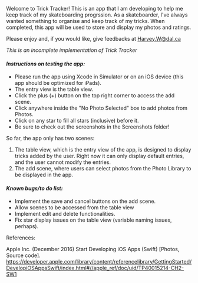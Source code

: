 Welcome to Trick Tracker! This is an app that I am developing to help me keep track of my skateboarding progrssion. As a skateboarder, I've always wanted something to organise and keep track of my tricks. When completed, this app will be used to store and display my photos and ratings.

Please enjoy and, if you would like, give feedbacks at Harvey.W@dal.ca

*This is an incomplete implementation of Trick Tracker*

#### _Instructions on testing the app:_
- Please run the app using Xcode in Simulator or on an iOS device (this app should be optimized for iPads).
- The entry view is the table view.
- Click the plus (+) button on the top right corner to access the add scene.
- Click anywhere inside the "No Photo Selected" box to add photos from Photos.
- Click on any star to fill all stars (inclusive) before it.
- Be sure to check out the screenshots in the Screenshots folder!


So far, the app only has two scenes:
1. The table view, which is the entry view of the app, is designed to display tricks added by the user. Right now it can only display default entries, and the user cannot modify the entries.
2. The add scene, where users can select photos from the Photo Library to be displayed in the app.


#### _Known bugs/to do list:_
- Implement the save and cancel buttons on the add scene.
- Allow scenes to be accessed from the table view
- Implement edit and delete functionalities.
- Fix star display issues on the table view (variable naming issues, perhaps).


References:

Apple Inc. (December 2016) Start Developing iOS Apps (Swift) [Photos, Source code]. https://developer.apple.com/library/content/referencelibrary/GettingStarted/DevelopiOSAppsSwift/index.html#//apple_ref/doc/uid/TP40015214-CH2-SW1
